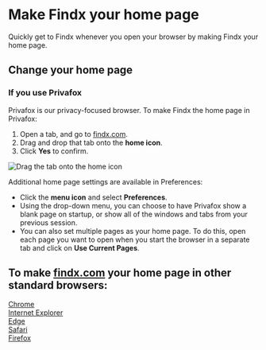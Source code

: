 # Make Findx your home page

Quickly get to Findx whenever you open your browser by making Findx your home page.

## Change your home page

### If you use Privafox  
Privafox is our privacy-focused browser. To make Findx the home page in Privafox:  
1. Open a tab, and go to [findx.com](https://www.findx.com).  
2. Drag and drop that tab onto the **home icon**.
3. Click **Yes** to confirm.
 
  ![Drag the tab onto the home icon](/_media/findx_as_startpage_animation.gif)  
 
Additional home page settings are available in Preferences:

* Click the **menu icon** and select **Preferences**.
* Using the drop-down menu, you can choose to have Privafox show a blank page on startup, or show all of the windows and tabs from your previous session.
* You can also set multiple pages as your home page. To do this, open each page you want to open when you start the browser in a separate tab and click on **Use Current Pages**.


## To make [findx.com](https://www.findx.com/) your home page in other standard browsers:

[Chrome](https://support.google.com/chrome/answer/95314?hl=en)  
[Internet Explorer](https://support.microsoft.com/en-us/help/17426/windows-internet-explorer-11-change-home-page)  
[Edge](https://support.microsoft.com/en-us/instantanswers/46fafbed-7ba4-42fb-908a-75664d83c704/change-your-home-page)  
[Safari](https://support.apple.com/kb/PH21487?viewlocale=en_US&locale=en_US)  
[Firefox](https://support.mozilla.org/en-US/kb/how-to-set-the-home-page)



